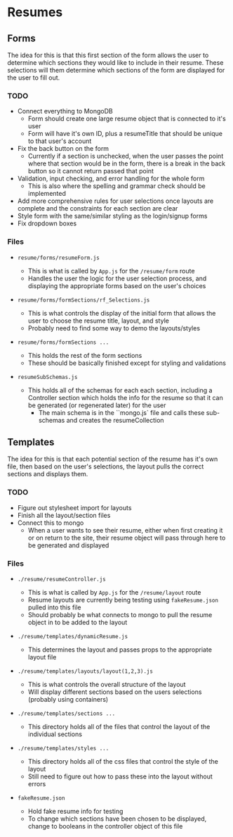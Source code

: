 # Resumes

## Forms

The idea for this is that this first section of the form allows the user to determine which sections they would like to include in their resume. These selections will them determine which sections of the form are displayed for the user to fill out.

### TODO

- Connect everything to MongoDB
  - Form should create one large resume object that is connected to it's user
  - Form will have it's own ID, plus a resumeTitle that should be unique to that user's account
- Fix the back button on the form
  - Currently if a section is unchecked, when the user passes the point where that section would be in the form, there is a break in the back button so it cannot return passed that point
- Validation, input checking, and error handling for the whole form
  - This is also where the spelling and grammar check should be implemented
- Add more comprehensive rules for user selections once layouts are complete and the constraints for each section are clear
- Style form with the same/similar styling as the login/signup forms
- Fix dropdown boxes

### Files

- `resume/forms/resumeForm.js`

  - This is what is called by `App.js` for the `/resume/form` route
  - Handles the user the logic for the user selection process, and displaying the appropriate forms based on the user's choices

- `resume/forms/formSections/rf_Selections.js`

  - This is what controls the display of the initial form that allows the user to choose the resume title, layout, and style
  - Probably need to find some way to demo the layouts/styles

- `resume/forms/formSections ...`

  - This holds the rest of the form sections
  - These should be basically finished except for styling and validations

- `resumeSubSchemas.js`
  - This holds all of the schemas for each each section, including a Controller section which holds the info for the resume so that it can be generated (or regenerated later) for the user
    - The main schema is in the ``mongo.js` file and calls these sub-schemas and creates the resumeCollection

## Templates

The idea for this is that each potential section of the resume has it's own file, then based on the user's selections, the layout pulls the correct sections and displays them.

### TODO

- Figure out stylesheet import for layouts
- Finish all the layout/section files
- Connect this to mongo
  - When a user wants to see their resume, either when first creating it or on return to the site, their resume object will pass through here to be generated and displayed

### Files

- `./resume/resumeController.js`

  - This is what is called by `App.js` for the `/resume/layout` route
  - Resume layouts are currently being testing using `fakeResume.json` pulled into this file
  - Should probably be what connects to mongo to pull the resume object in to be added to the layout

- `./resume/templates/dynamicResume.js`

  - This determines the layout and passes props to the appropriate layout file

- `./resume/templates/layouts/layout(1,2,3).js`

  - This is what controls the overall structure of the layout
  - Will display different sections based on the users selections (probably using containers)

- `./resume/templates/sections ...`

  - This directory holds all of the files that control the layout of the individual sections

- `./resume/templates/styles ...`

  - This directory holds all of the css files that control the style of the layout
  - Still need to figure out how to pass these into the layout without errors

- `fakeResume.json`
  - Hold fake resume info for testing
  - To change which sections have been chosen to be displayed, change to booleans in the controller object of this file
